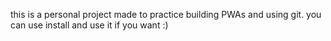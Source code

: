 this is a personal project made to practice building PWAs and using git.
you can use install and use it if you want :)
